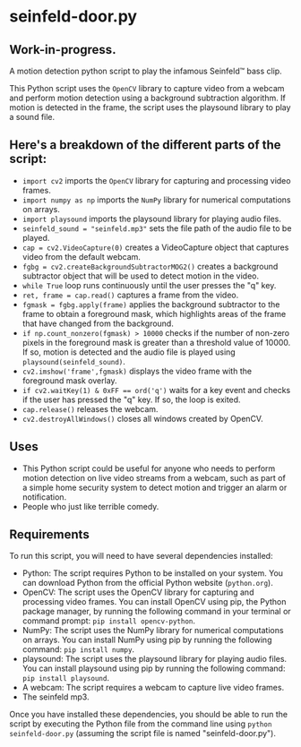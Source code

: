 # seinfeld-door.py
## Work-in-progress.
A motion detection python script to play the infamous Seinfeld™ bass clip.

This Python script uses the `OpenCV` library to capture video from a webcam and perform motion detection using a background subtraction algorithm. If motion is detected in the frame, the script uses the playsound library to play a sound file.

## Here's a breakdown of the different parts of the script:

* `import cv2` imports the `OpenCV` library for capturing and processing video frames.
* `import numpy as np` imports the `NumPy` library for numerical computations on arrays.
* `import playsound` imports the playsound library for playing audio files.
* `seinfeld_sound = "seinfeld.mp3"` sets the file path of the audio file to be played.
* `cap = cv2.VideoCapture(0)` creates a VideoCapture object that captures video from the default webcam.
* `fgbg = cv2.createBackgroundSubtractorMOG2()` creates a background subtractor object that will be used to detect motion in the video.
* `while True` loop runs continuously until the user presses the "q" key.
* `ret, frame = cap.read()` captures a frame from the video.
* `fgmask = fgbg.apply(frame)` applies the background subtractor to the frame to obtain a foreground mask, which highlights areas of the frame that have changed from the background.
* `if np.count_nonzero(fgmask) > 10000` checks if the number of non-zero pixels in the foreground mask is greater than a threshold value of 10000. If so, motion is detected and the audio file is played using `playsound(seinfeld_sound)`.
* `cv2.imshow('frame',fgmask)` displays the video frame with the foreground mask overlay.
* `if cv2.waitKey(1) & 0xFF == ord('q')` waits for a key event and checks if the user has pressed the "q" key. If so, the loop is exited.
* `cap.release()` releases the webcam.
* `cv2.destroyAllWindows()` closes all windows created by OpenCV.

## Uses
* This Python script could be useful for anyone who needs to perform motion detection on live video streams from a webcam, such as part of a simple home security system to detect motion and trigger an alarm or notification.
* People who just like terrible comedy.

## Requirements
To run this script, you will need to have several dependencies installed:
* Python: The script requires Python to be installed on your system. You can download Python from the official Python website (`python.org`).
* OpenCV: The script uses the OpenCV library for capturing and processing video frames. You can install OpenCV using pip, the Python package manager, by running the following command in your terminal or command prompt: `pip install opencv-python`.
* NumPy: The script uses the NumPy library for numerical computations on arrays. You can install NumPy using pip by running the following command: `pip install numpy`.
* playsound: The script uses the playsound library for playing audio files. You can install playsound using pip by running the following command: `pip install playsound`.
* A webcam: The script requires a webcam to capture live video frames.
* The seinfeld mp3.

Once you have installed these dependencies, you should be able to run the script by executing the Python file from the command line using `python seinfeld-door.py` (assuming the script file is named "seinfeld-door.py").
